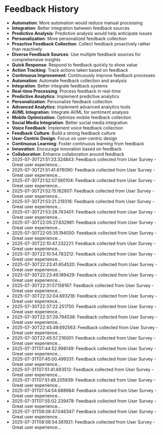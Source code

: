 # Feedback History

- **Automation**: More automation would reduce manual processing
- **Integration**: Better integration between feedback sources
- **Predictive Analysis**: Predictive analysis would help anticipate issues
- **Personalization**: More personalized feedback collection
- **Proactive Feedback Collection**: Collect feedback proactively rather than reactively
- **Diverse Feedback Sources**: Use multiple feedback sources for comprehensive insights
- **Quick Response**: Respond to feedback quickly to show value
- **Action Tracking**: Track actions taken based on feedback
- **Continuous Improvement**: Continuously improve feedback processes
- **Automation**: Automate feedback collection and analysis
- **Integration**: Better integrate feedback systems
- **Real-time Processing**: Process feedback in real-time
- **Predictive Analytics**: Implement predictive analytics
- **Personalization**: Personalize feedback collection
- **Advanced Analytics**: Implement advanced analytics tools
- **AI/ML Integration**: Integrate AI/ML for sentiment analysis
- **Mobile Optimization**: Optimize mobile feedback collection
- **Social Media Integration**: Better social media integration
- **Voice Feedback**: Implement voice feedback collection
- **Feedback Culture**: Build a strong feedback culture
- **User-Centric Design**: Focus on user-centric design
- **Continuous Learning**: Foster continuous learning from feedback
- **Innovation**: Encourage innovation based on feedback
- **Collaboration**: Enhance collaboration around feedback
- 2025-07-30T21:51:33.324843: Feedback collected from User Survey - Great user experience...
- 2025-07-30T21:51:41.676090: Feedback collected from User Survey - Great user experience...
- 2025-07-30T21:52:07.560104: Feedback collected from User Survey - Great user experience...
- 2025-07-30T21:52:15.162607: Feedback collected from User Survey - Great user experience...
- 2025-07-30T21:53:21.219316: Feedback collected from User Survey - Great user experience...
- 2025-07-30T21:53:28.743401: Feedback collected from User Survey - Great user experience...
- 2025-07-30T22:05:27.632981: Feedback collected from User Survey - Great user experience...
- 2025-07-30T22:05:35.194050: Feedback collected from User Survey - Great user experience...
- 2025-07-30T22:10:47.232221: Feedback collected from User Survey - Great user experience...
- 2025-07-30T22:10:54.783212: Feedback collected from User Survey - Great user experience...
- 2025-07-30T22:23:41.654520: Feedback collected from User Survey - Great user experience...
- 2025-07-30T22:23:49.189429: Feedback collected from User Survey - Great user experience...
- 2025-07-30T22:31:57.159167: Feedback collected from User Survey - Great user experience...
- 2025-07-30T22:32:04.693218: Feedback collected from User Survey - Great user experience...
- 2025-07-30T22:37:22.251750: Feedback collected from User Survey - Great user experience...
- 2025-07-30T22:37:29.794536: Feedback collected from User Survey - Great user experience...
- 2025-07-30T22:45:49.692563: Feedback collected from User Survey - Great user experience...
- 2025-07-30T22:45:57.216001: Feedback collected from User Survey - Great user experience...
- 2025-07-31T07:44:52.998149: Feedback collected from User Survey - Great user experience...
- 2025-07-31T07:45:00.499331: Feedback collected from User Survey - Great user experience...
- 2025-07-31T07:51:41.693512: Feedback collected from User Survey - Great user experience...
- 2025-07-31T07:51:49.205939: Feedback collected from User Survey - Great user experience...
- 2025-07-31T07:54:54.688984: Feedback collected from User Survey - Great user experience...
- 2025-07-31T07:55:02.239478: Feedback collected from User Survey - Great user experience...
- 2025-07-31T08:08:47.046347: Feedback collected from User Survey - Great user experience...
- 2025-07-31T08:08:54.561921: Feedback collected from User Survey - Great user experience...
